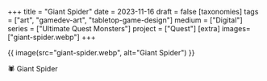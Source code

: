 +++
title = "Giant Spider"
date = 2023-11-16
draft =  false
[taxonomies]
tags = ["art", "gamedev-art", "tabletop-game-design"]
medium = ["Digital"]
series = ["Ultimate Quest Monsters"]
project = ["Quest"]
[extra]
images= ["giant-spider.webp"]
+++

{{ image(src="giant-spider.webp", alt="Giant Spider") }}

🕷️ Giant Spider

